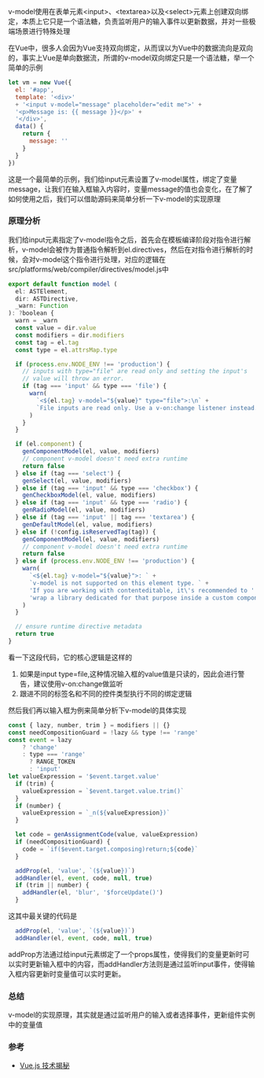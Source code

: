 v-model使用在表单元素\<input>、\<textarea>以及\<select>元素上创建双向绑定，本质上它只是一个语法糖，负责监听用户的输入事件以更新数据，并对一些极端场景进行特殊处理

在Vue中，很多人会因为Vue支持双向绑定，从而误以为Vue中的数据流向是双向的，事实上Vue是单向数据流，所谓的v-model双向绑定只是一个语法糖，举一个简单的示例
```javascript
let vm = new Vue({
  el: '#app',
  template: '<div>'
  + '<input v-model="message" placeholder="edit me">' +
  '<p>Message is: {{ message }}</p>' +
  '</div>',
  data() {
    return {
      message: ''
    }
  }
})
```
这是一个最简单的示例，我们给input元素设置了v-model属性，绑定了变量message，让我们在输入框输入内容时，变量message的值也会变化，在了解了如何使用之后，我们可以借助源码来简单分析一下v-model的实现原理

### 原理分析

我们给input元素指定了v-model指令之后，首先会在模板编译阶段对指令进行解析，v-model会被作为普通指令解析到el.directives，然后在对指令进行解析的时候，会对v-model这个指令进行处理，对应的逻辑在src/platforms/web/compiler/directives/model.js中

```js
export default function model (
  el: ASTElement,
  dir: ASTDirective,
  _warn: Function
): ?boolean {
  warn = _warn
  const value = dir.value
  const modifiers = dir.modifiers
  const tag = el.tag
  const type = el.attrsMap.type

  if (process.env.NODE_ENV !== 'production') {
    // inputs with type="file" are read only and setting the input's
    // value will throw an error.
    if (tag === 'input' && type === 'file') {
      warn(
        `<${el.tag} v-model="${value}" type="file">:\n` +
        `File inputs are read only. Use a v-on:change listener instead.`
      )
    }
  }

  if (el.component) {
    genComponentModel(el, value, modifiers)
    // component v-model doesn't need extra runtime
    return false
  } else if (tag === 'select') {
    genSelect(el, value, modifiers)
  } else if (tag === 'input' && type === 'checkbox') {
    genCheckboxModel(el, value, modifiers)
  } else if (tag === 'input' && type === 'radio') {
    genRadioModel(el, value, modifiers)
  } else if (tag === 'input' || tag === 'textarea') {
    genDefaultModel(el, value, modifiers)
  } else if (!config.isReservedTag(tag)) {
    genComponentModel(el, value, modifiers)
    // component v-model doesn't need extra runtime
    return false
  } else if (process.env.NODE_ENV !== 'production') {
    warn(
      `<${el.tag} v-model="${value}">: ` +
      `v-model is not supported on this element type. ` +
      'If you are working with contenteditable, it\'s recommended to ' +
      'wrap a library dedicated for that purpose inside a custom component.'
    )
  }

  // ensure runtime directive metadata
  return true
}
```

看一下这段代码，它的核心逻辑是这样的
1. 如果是input type=file,这种情况输入框的value值是只读的，因此会进行警告，建议使用v-on:change做监听
2. 跟进不同的标签名和不同的控件类型执行不同的绑定逻辑

然后我们再以输入框为例来简单分析下v-model的具体实现

```js
const { lazy, number, trim } = modifiers || {}
const needCompositionGuard = !lazy && type !== 'range'
const event = lazy
    ? 'change'
    : type === 'range'
      ? RANGE_TOKEN
      : 'input'
let valueExpression = '$event.target.value'
  if (trim) {
    valueExpression = `$event.target.value.trim()`
  }
  if (number) {
    valueExpression = `_n(${valueExpression})`
  }

  let code = genAssignmentCode(value, valueExpression)
  if (needCompositionGuard) {
    code = `if($event.target.composing)return;${code}`
  }

  addProp(el, 'value', `(${value})`)
  addHandler(el, event, code, null, true)
  if (trim || number) {
    addHandler(el, 'blur', '$forceUpdate()')
  }
```

这其中最关键的代码是
```js
  addProp(el, 'value', `(${value})`)
  addHandler(el, event, code, null, true)
```
addProp方法通过给input元素绑定了一个props属性，使得我们的变量更新时可以实时更新输入框中的内容，而addHandler方法则是通过监听input事件，使得输入框内容更新时变量值可以实时更新。


### 总结

v-model的实现原理，其实就是通过监听用户的输入或者选择事件，更新组件实例中的变量值

### 参考

- [Vue.js 技术揭秘](https://ustbhuangyi.github.io/vue-analysis/v2/extend/v-model.html#%E8%A1%A8%E5%8D%95%E5%85%83%E7%B4%A0)
